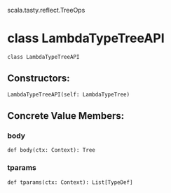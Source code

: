 scala.tasty.reflect.TreeOps
# class LambdaTypeTreeAPI

<pre><code class="language-scala" >class LambdaTypeTreeAPI</pre></code>
## Constructors:
<pre><code class="language-scala" >LambdaTypeTreeAPI(self: LambdaTypeTree)</pre></code>

## Concrete Value Members:
### body
<pre><code class="language-scala" >def body(ctx: Context): Tree</pre></code>

### tparams
<pre><code class="language-scala" >def tparams(ctx: Context): List[TypeDef]</pre></code>

